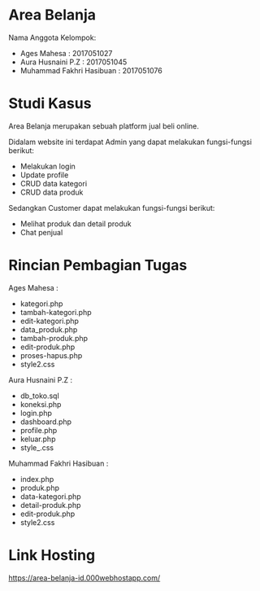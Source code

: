 # Area Belanja
Nama Anggota Kelompok:
- Ages Mahesa               : 2017051027
- Aura Husnaini P.Z         : 2017051045
- Muhammad Fakhri Hasibuan  : 2017051076

# Studi Kasus
Area Belanja merupakan sebuah platform jual beli online.

Didalam website ini terdapat Admin yang dapat melakukan fungsi-fungsi berikut:
- Melakukan login
- Update profile
- CRUD data kategori
- CRUD data produk

Sedangkan Customer dapat melakukan fungsi-fungsi berikut:
- Melihat produk dan detail produk
- Chat penjual

# Rincian Pembagian Tugas
Ages Mahesa :
- kategori.php
- tambah-kategori.php
- edit-kategori.php
- data_produk.php
- tambah-produk.php
- edit-produk.php
- proses-hapus.php
- style2.css

Aura Husnaini P.Z :
- db_toko.sql
- koneksi.php
- login.php
- dashboard.php
- profile.php
- keluar.php
- style_.css

Muhammad Fakhri Hasibuan :
- index.php
- produk.php
- data-kategori.php
- detail-produk.php
- edit-produk.php
- style2.css

# Link Hosting
https://area-belanja-id.000webhostapp.com/
